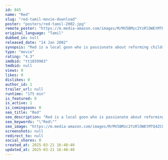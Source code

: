 ```yaml
---
id: 845
name: "Red"
slug: "red-tamil-movie-download"
poster: "posters/red-tamil-2002.jpg"
remote_poster: "https://m.media-amazon.com/images/M/MV5BMzc2YzRlOWEtMTQ4ZC00YTM1LTk3MjAtNWQ3OTk0OGE1ZWNhXkEyXkFqcGdeQXVyOTk3NTc2MzE@._V1_SX300.jpg"
original_language: "Tamil"
dubbed_in: null
released_date: "14 Jan 2002"
synopsis: "Red is a local goon who is passionate about reforming children via education and development. While working towards his noble causes and dealing with his rivals, he also tries to help a girl he loves."
type: "movie"
rating: "4.3"
imdbid: "tt1039983"
tmdbid: null
views: 0
likes: 0
dislikes: 0
author_id: 1
trailer_url: null
runtime: "175 min"
is_featured: 0
is_active: 1
is_comingsoon: 0
seo_title: "Red"
seo_description: "Red is a local goon who is passionate about reforming children via education and development. While working towards his noble causes and dealing with his rivals, he also tries to help a girl he loves."
seo_keywords: "\"Red\""
seo_image: "https://m.media-amazon.com/images/M/MV5BMzc2YzRlOWEtMTQ4ZC00YTM1LTk3MjAtNWQ3OTk0OGE1ZWNhXkEyXkFqcGdeQXVyOTk3NTc2MzE@._V1_SX300.jpg"
screenshots: null
redirect_to: null
social_shares: 0
created_at: 2025-03-21 16:48:40
updated_at: 2025-03-21 16:48:40
---
```


